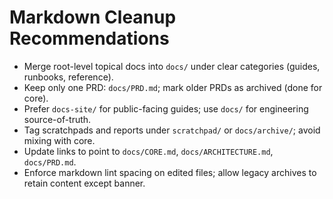 # Markdown Cleanup Recommendations

- Merge root-level topical docs into `docs/` under clear categories (guides, runbooks, reference).
- Keep only one PRD: `docs/PRD.md`; mark older PRDs as archived (done for core).
- Prefer `docs-site/` for public-facing guides; use `docs/` for engineering source-of-truth.
- Tag scratchpads and reports under `scratchpad/` or `docs/archive/`; avoid mixing with core.
- Update links to point to `docs/CORE.md`, `docs/ARCHITECTURE.md`, `docs/PRD.md`.
- Enforce markdown lint spacing on edited files; allow legacy archives to retain content except banner.
